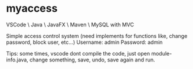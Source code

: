 # myaccess
VSCode \ Java \ JavaFX \ Maven \ MySQL with MVC

Simple access control system (need implements for functions like, change password, block user, etc...)
Username: admin
Password: admin

Tips: some times, vscode dont compile the code, just open module-info.java, change something, save, undo, save again and run.
